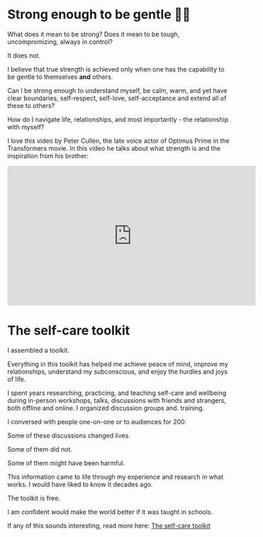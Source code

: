 # Strong enough to be gentle 💪💖

What does it mean to be strong? Does it mean to be tough, uncompromizing, always in control?

It does not.


I believe that true strength is achieved only when one has the capability to be gentle to themselves **and** others.

Can I be strong enough to understand myself, be calm, warm, and yet have clear boundaries, self-respect, self-love, self-acceptance and extend all of these to others?

How do I navigate life, relationships, and most importantly - the relationship with myself?

I love this video by Peter Cullen, the late voice actor of Optimus Prime in the Transformers movie. In this video he talks about what strength is and the inspiration from his brother:

<iframe width="560" height="315" src="https://www.youtube.com/embed/zryfjSaxXLo?si=YBFGKuW4f3WhwYV5&amp;start=44" title="YouTube video player" frameborder="0" allow="accelerometer; autoplay; clipboard-write; encrypted-media; gyroscope; picture-in-picture; web-share" allowfullscreen></iframe>


# The self-care toolkit
I assembled a toolkit. 


Everything in this toolkit has helped me achieve peace of mind, improve my relationships, understand my subconscious, and enjoy the hurdles and joys of life.

I spent years researching, practicing, and teaching self-care and wellbeing during in-person workshops, talks, discussions with friends and strangers, both offline and online. I organized discussion groups and. training.

I conversed with people one-on-one or to audiences for 200.


Some of these discussions changed lives.

Some of them did not.

Some of them might have been harmful.

This information came to life through my experience and research in what works. I would have liked to know it decades ago.

The toolkit is free. 

I am confident would make the world better if it was taught in schools.

If any of this sounds interesting, read more here: [The self-care toolkit](https://go.strongenoughtobegentle.com/)
